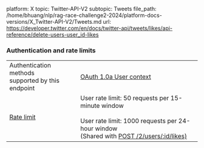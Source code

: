 platform: X
topic: Twitter-API-V2
subtopic: Tweets
file_path: /home/bhuang/nlp/rag-race-challenge2-2024/platform-docs-versions/X_Twitter-API-V2/Tweets.md
url: https://developer.twitter.com/en/docs/twitter-api/tweets/likes/api-reference/delete-users-user_id-likes

### Authentication and rate limits

|     |     |
| --- | --- |
| Authentication methods  <br>supported by this endpoint | [OAuth 1.0a User context](https://developer.twitter.com/en/docs/authentication/oauth-1-0a "This method allows an authorized app to act on behalf of the user, as the user. It is typically used to access or post public information for a specific user, and it us useful when your app needs to be aware of the relationship between a user and what this endpoint returns. Click to learn how to authenticate with user context.") |
| [Rate limit](https://developer.twitter.com/en/docs/rate-limits) | User rate limit: 50 requests per 15-minute window<br><br>User rate limit: 1000 requests per 24-hour window  <br>(Shared with [POST /2/users/:id/likes)](https://developer.twitter.com/en/docs/twitter-api/tweets/likes/api-reference/post-users-user_id-likes) |